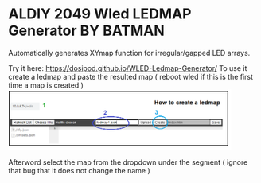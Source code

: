 # ALDIY 2049 Wled LEDMAP Generator BY BATMAN
Automatically generates XYmap function for irregular/gapped LED arrays.

Try it here:
<a href="https://dosipod.github.io/WLED-Ledmap-Generator/"> https://dosipod.github.io/WLED-Ledmap-Generator/</a>
To use it create a ledmap and paste the resulted map ( reboot wled if this is the first time a map is created )
<img width="448" alt="image" src="/assets/images/content/How_to_create_LEDMAPS_01.png">

Afterword select the map from the dropdown under the segment ( ignore that bug that it does not change the name ) 
